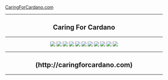 [CaringForCardano.com](http://caringforcardano.com)
<div align="center">
  <hr />
    <h2 align="center" style="border-bottom: none">Caring For Cardano</h2>
  <hr/>
  <img src="http://66.219.5.246/images/carindashboard.png" />
  <img src="http://66.219.5.246/images/prices.png" />
  <img src="http://66.219.5.246/images/adabtcprices.png" />
  <img src="http://66.219.5.246/images/adaprices.png" />
  <img src="http://66.219.5.246/images/btcprices.png" />
  <img src="http://66.219.5.246/images/milkprices.png" />
  <img src="http://66.219.5.246/images/wmtprices.png" />
  <img src="http://66.219.5.246/images/myieldprices.png" />
  <img src="http://66.219.5.246/images/tunaprices.png" />
  <img src="http://66.219.5.246/images/optprices.png" />
  <img src="http://66.219.5.246/images/scrollingforsale.gif" />
</div>
<div align="center">
  <hr />
    <h2 align="center" style="border-bottom: none">(http://caringforcardano.com)</h2>
  <hr/>
</div>
